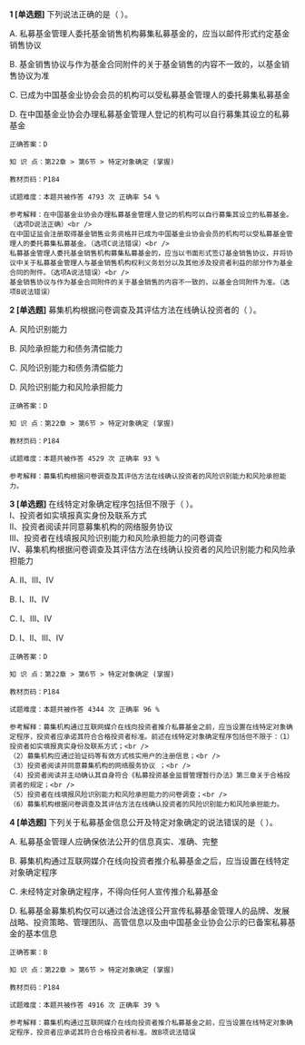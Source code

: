 **1 [单选题]** 下列说法正确的是（        ）。

A. 私募基金管理人委托基金销售机构募集私募基金的，应当以邮件形式约定基金销售协议

B. 基金销售协议与作为基金合同附件的关于基金销售的内容不一致的，以基金销售协议为准

C. 已成为中国基金业协会会员的机构可以受私募基金管理人的委托募集私募基金

D. 在中国基金业协会办理私募基金管理人登记的机构可以自行募集其设立的私募基金

```
正确答案：D

知 识 点：第22章 > 第6节 > 特定对象确定 (掌握)

教材页码：P184

试题难度：本题共被作答 4793 次 正确率 54 %

参考解释：在中国基金业协会办理私募基金管理人登记的机构可以自行募集其设立的私募基金。（选项D说法正确）<br />
在中国证监会注册取得基金销售业务资格并已成为中国基金业协会会员的机构可以受私募基金管理人的委托募集私募基金。（选项C说法错误）<br />
私募基金管理人委托基金销售机构募集私募基金的，应当以书面形式签订基金销售协议，并将协议中关于私募基金管理人与基金销售机构权利义务划分以及其他涉及投资者利益的部分作为基金合同的附件。（选项A说法错误）<br />
基金销售协议与作为基金合同附件的关于基金销售的内容不一致的，以基金合同附件为准。（选项B说法错误）
```


**2 [单选题]** 募集机构根据问卷调查及其评估方法在线确认投资者的（        ）。

A. 风险识别能力

B. 风险承担能力和债务清偿能力

C. 风险识别能力和债务清偿能力

D. 风险识别能力和风险承担能力

```
正确答案：D

知 识 点：第22章 > 第6节 > 特定对象确定 (掌握)

教材页码：P184

试题难度：本题共被作答 4529 次 正确率 93 %

参考解释：募集机构根据问卷调查及其评估方法在线确认投资者的风险识别能力和风险承担能力。
```


**3 [单选题]** 在线特定对象确定程序包括但不限于（        ）。<br />
Ⅰ、投资者如实填报真实身份及联系方式<br />
Ⅱ、投资者阅读并同意募集机构的网络服务协议<br />
Ⅲ、投资者在线填报风险识别能力和风险承担能力的问卷调查<br />
Ⅳ、募集机构根据问卷调查及其评估方法在线确认投资者的风险识别能力和风险承担能力

A. Ⅱ、Ⅲ、Ⅳ

B. Ⅰ、Ⅱ、Ⅳ

C. Ⅰ、Ⅲ、Ⅳ

D. Ⅰ、Ⅱ、Ⅲ、Ⅳ

```
正确答案：D

知 识 点：第22章 > 第6节 > 特定对象确定 (掌握)

教材页码：P184

试题难度：本题共被作答 4344 次 正确率 96 %

参考解释：募集机构通过互联网媒介在线向投资者推介私募基金之前，应当设置在线特定对象确定程序，投资者应承诺其符合合格投资者标准。前述在线特定对象确定程序包括但不限于：（1）投资者如实填报真实身份及联系方式；<br />
（2）募集机构应通过验证码等有效方式核实用户的注册信息；<br />
（3）投资者阅读并同意募集机构的网络服务协议 ；<br />
（4）投资者阅读并主动确认其自身符合《私募投资基金监督管理暂行办法》第三章关于合格投资者的规定；<br />
（5）投资者在线填报风险识别能力和风险承担能力的问卷调查；<br />
（6）募集机构根据问卷调查及其评估方法在线确认投资者的风险识别能力和风险承担能力。
```


**4 [单选题]** 下列关于私募基金信息公开及特定对象确定的说法错误的是（         ）。

A. 私募基金管理人应确保依法公开的信息真实、准确、完整

B. 募集机构通过互联网媒介在线向投资者推介私募基金之后，应当设置在线特定对象确定程序

C. 未经特定对象确定程序，不得向任何人宣传推介私募基金

D. 私募基金募集机构仅可以通过合法途径公开宣传私募基金管理人的品牌、发展战略、投资策略、管理团队、高管信息以及由中国基金业协会公示的已备案私募基金的基本信息

```
正确答案：B

知 识 点：第22章 > 第6节 > 特定对象确定 (掌握)

教材页码：P184

试题难度：本题共被作答 4916 次 正确率 39 %

参考解释：募集机构通过互联网媒介在线向投资者推介私募基金之前，应当设置在线特定对象确定程序，投资者应承诺其符合合格投资者标准。故B项说法错误
```

